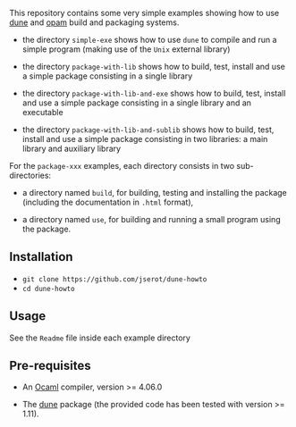 This repository contains some very simple examples showing how to use 
[dune](https://github.com/ocaml/dune) and [opam](http://opam.ocaml.org) build and packaging systems.

* the directory `simple-exe` shows how to use `dune` to compile and run a simple program (making use
  of the `Unix` external library)

* the directory `package-with-lib` shows how to build, test, install and use a simple package consisting in a
  single library 

* the directory `package-with-lib-and-exe` shows how to build, test, install and use a simple package consisting in a
  single library and an executable

* the directory `package-with-lib-and-sublib` shows how to build, test, install and use a simple
  package consisting in two libraries: a main library and auxiliary library 

For the `package-xxx` examples, each directory consists in two sub-directories:

* a directory named `build`, for building, testing and installing the package (including the
  documentation in `.html` format),

* a directory named `use`, for building and running a small program using the package.

Installation
------------

  * `git clone https://github.com/jserot/dune-howto`
  * `cd dune-howto`

Usage
-----

See the `Readme` file inside each example directory

Pre-requisites
--------------

* An [Ocaml](http://ocaml.org/docs/install.html) compiler, version >= 4.06.0

* The [dune](https://opam.ocaml.org/packages/dune)
  package (the provided code has been tested with version >= 1.11).

